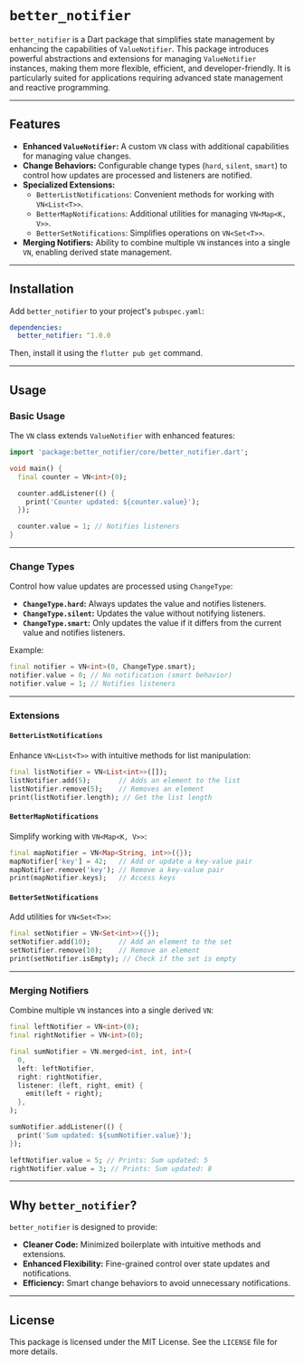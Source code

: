 # `better_notifier`

`better_notifier` is a Dart package that simplifies state management by enhancing the capabilities of `ValueNotifier`. This package introduces powerful abstractions and extensions for managing `ValueNotifier` instances, making them more flexible, efficient, and developer-friendly. It is particularly suited for applications requiring advanced state management and reactive programming.

---

## Features

- **Enhanced `ValueNotifier`:** A custom `VN` class with additional capabilities for managing value changes.
- **Change Behaviors:** Configurable change types (`hard`, `silent`, `smart`) to control how updates are processed and listeners are notified.
- **Specialized Extensions:**
  - `BetterListNotifications`: Convenient methods for working with `VN<List<T>>`.
  - `BetterMapNotifications`: Additional utilities for managing `VN<Map<K, V>>`.
  - `BetterSetNotifications`: Simplifies operations on `VN<Set<T>>`.
- **Merging Notifiers:** Ability to combine multiple `VN` instances into a single `VN`, enabling derived state management.

---

## Installation

Add `better_notifier` to your project's `pubspec.yaml`:

```yaml
dependencies:
  better_notifier: ^1.0.0
```

Then, install it using the `flutter pub get` command.

---

## Usage

### Basic Usage

The `VN` class extends `ValueNotifier` with enhanced features:

```dart
import 'package:better_notifier/core/better_notifier.dart';

void main() {
  final counter = VN<int>(0);

  counter.addListener(() {
    print('Counter updated: ${counter.value}');
  });

  counter.value = 1; // Notifies listeners
}
```

---

### Change Types

Control how value updates are processed using `ChangeType`:

- **`ChangeType.hard`:** Always updates the value and notifies listeners.
- **`ChangeType.silent`:** Updates the value without notifying listeners.
- **`ChangeType.smart`:** Only updates the value if it differs from the current value and notifies listeners.

Example:

```dart
final notifier = VN<int>(0, ChangeType.smart);
notifier.value = 0; // No notification (smart behavior)
notifier.value = 1; // Notifies listeners
```

---

### Extensions

#### `BetterListNotifications`

Enhance `VN<List<T>>` with intuitive methods for list manipulation:

```dart
final listNotifier = VN<List<int>>([]);
listNotifier.add(5);       // Adds an element to the list
listNotifier.remove(5);    // Removes an element
print(listNotifier.length); // Get the list length
```

#### `BetterMapNotifications`

Simplify working with `VN<Map<K, V>>`:

```dart
final mapNotifier = VN<Map<String, int>>({});
mapNotifier['key'] = 42;   // Add or update a key-value pair
mapNotifier.remove('key'); // Remove a key-value pair
print(mapNotifier.keys);   // Access keys
```

#### `BetterSetNotifications`

Add utilities for `VN<Set<T>>`:

```dart
final setNotifier = VN<Set<int>>({});
setNotifier.add(10);       // Add an element to the set
setNotifier.remove(10);    // Remove an element
print(setNotifier.isEmpty); // Check if the set is empty
```

---

### Merging Notifiers

Combine multiple `VN` instances into a single derived `VN`:

```dart
final leftNotifier = VN<int>(0);
final rightNotifier = VN<int>(0);

final sumNotifier = VN.merged<int, int, int>(
  0,
  left: leftNotifier,
  right: rightNotifier,
  listener: (left, right, emit) {
    emit(left + right);
  },
);

sumNotifier.addListener(() {
  print('Sum updated: ${sumNotifier.value}');
});

leftNotifier.value = 5; // Prints: Sum updated: 5
rightNotifier.value = 3; // Prints: Sum updated: 8
```

---

## Why `better_notifier`?

`better_notifier` is designed to provide:
- **Cleaner Code:** Minimized boilerplate with intuitive methods and extensions.
- **Enhanced Flexibility:** Fine-grained control over state updates and notifications.
- **Efficiency:** Smart change behaviors to avoid unnecessary notifications.

---

## License

This package is licensed under the MIT License. See the `LICENSE` file for more details.
